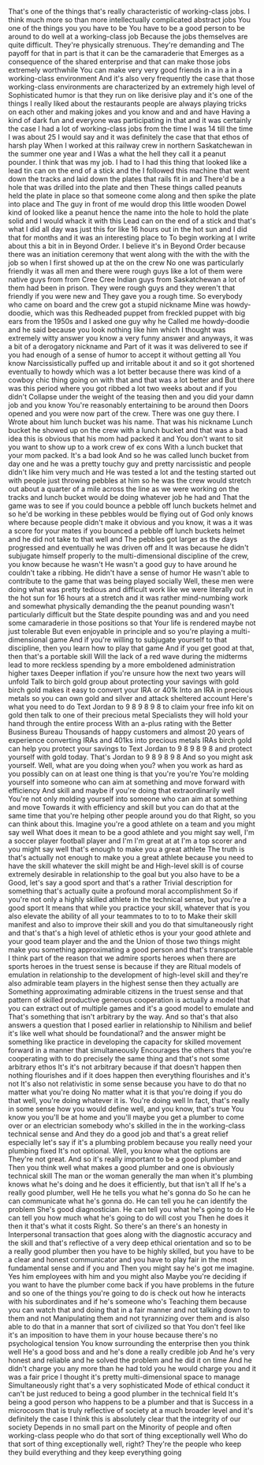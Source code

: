  That's one of the things that's really characteristic of working-class jobs. I think much more so than more intellectually complicated abstract jobs You one of the things you you have to be You have to be a good person to be around to do well at a working-class job Because the jobs themselves are quite difficult. They're physically strenuous. They're demanding and The payoff for that in part is that it can be the camaraderie that Emerges as a consequence of the shared enterprise and that can make those jobs extremely worthwhile You can make very very good friends in a in a in a working-class environment And it's also very frequently the case that those working-class environments are characterized by an extremely high level of Sophisticated humor is that they run on like derisive play and it's one of the things I really liked about the restaurants people are always playing tricks on each other and making jokes and you know and and and have Having a kind of dark fun and everyone was participating in that and it was certainly the case I had a lot of working-class jobs from the time I was 14 till the time I was about 25 I would say and it was definitely the case that that ethos of harsh play When I worked at this railway crew in northern Saskatchewan in the summer one year and I Was a what the hell they call it a peanut pounder. I think that was my job. I had to I had this thing that looked like a lead tin can on the end of a stick and the I followed this machine that went down the tracks and laid down the plates that rails fit in and There'd be a hole that was drilled into the plate and then These things called peanuts held the plate in place so that someone come along and then spike the plate into place and The guy in front of me would drop this little wooden Dowel kind of looked like a peanut hence the name into the hole to hold the plate solid and I would whack it with this Lead can on the end of a stick and that's what I did all day was just this for like 16 hours out in the hot sun and I did that for months and it was an interesting place to To begin working at I write about this a bit in in Beyond Order. I believe it's in Beyond Order because there was an initiation ceremony that went along with the with the with the job so when I first showed up at the on the crew No one was particularly friendly it was all men and there were rough guys like a lot of them were native guys from from Cree Cree Indian guys from Saskatchewan a lot of them had been in prison. They were rough guys and they weren't that friendly if you were new and They gave you a rough time. So everybody who came on board and the crew got a stupid nickname Mine was howdy-doodie, which was this Redheaded puppet from freckled puppet with big ears from the 1950s and I asked one guy why he Called me howdy-doodie and he said because you look nothing like him which I thought was extremely witty answer you know a very funny answer and anyways, it was a bit of a derogatory nickname and Part of it was it was delivered to see if you had enough of a sense of humor to accept it without getting all You know Narcissistically puffed up and irritable about it and so it got shortened eventually to howdy which was a lot better because there was kind of a cowboy chic thing going on with that and that was a lot better and But there was this period where you got ribbed a lot two weeks about and if you didn't Collapse under the weight of the teasing then and you did your damn job and you know You're reasonably entertaining to be around then Doors opened and you were now part of the crew. There was one guy there. I Wrote about him lunch bucket was his name. That was his nickname Lunch bucket he showed up on the crew with a lunch bucket and that was a bad idea this is obvious that his mom had packed it and You don't want to sit you want to show up to a work crew of ex cons With a lunch bucket that your mom packed. It's a bad look And so he was called lunch bucket from day one and he was a pretty touchy guy and pretty narcissistic and people didn't like him very much and He was tested a lot and the testing started out with people just throwing pebbles at him so he was the crew would stretch out about a quarter of a mile across the line as we were working on the tracks and lunch bucket would be doing whatever job he had and That the game was to see if you could bounce a pebble off lunch buckets helmet and so he'd be working in these pebbles would be flying out of God only knows where because people didn't make it obvious and you know, it was a it was a score for your mates if you bounced a pebble off lunch buckets helmet and he did not take to that well and The pebbles got larger as the days progressed and eventually he was driven off and It was because he didn't subjugate himself properly to the multi-dimensional discipline of the crew, you know because he wasn't He wasn't a good guy to have around he couldn't take a ribbing. He didn't have a sense of humor He wasn't able to contribute to the game that was being played socially Well, these men were doing what was pretty tedious and difficult work like we were literally out in the hot sun for 16 hours at a stretch and it was rather mind-numbing work and somewhat physically demanding the the peanut pounding wasn't particularly difficult but the State despite pounding was and and you need some camaraderie in those positions so that Your life is rendered maybe not just tolerable But even enjoyable in principle and so you're playing a multi-dimensional game And if you're willing to subjugate yourself to that discipline, then you learn how to play that game And if you get good at that, then that's a portable skill Will the lack of a red wave during the midterms lead to more reckless spending by a more emboldened administration higher taxes Deeper inflation if you're unsure how the next two years will unfold Talk to birch gold group about protecting your savings with gold birch gold makes it easy to convert your IRA or 401k Into an IRA in precious metals so you can own gold and silver and attack sheltered account Here's what you need to do Text Jordan to 9 8 9 8 9 8 to claim your free info kit on gold then talk to one of their precious metal Specialists they will hold your hand through the entire process With an a-plus rating with the Better Business Bureau Thousands of happy customers and almost 20 years of experience converting IRAs and 401ks into precious metals IRAs birch gold can help you protect your savings to Text Jordan to 9 8 9 8 9 8 and protect yourself with gold today. That's Jordan to 9 8 9 8 9 8 And so you might ask yourself. Well, what are you doing when you? when you work as hard as you possibly can on at least one thing is that you're you're You're molding yourself into someone who can aim at something and move forward with efficiency And skill and maybe if you're doing that extraordinarily well You're not only molding yourself into someone who can aim at something and move Towards it with efficiency and skill but you can do that at the same time that you're helping other people around you do that Right, so you can think about this. Imagine you're a good athlete on a team and you might say well What does it mean to be a good athlete and you might say well, I'm a soccer player football player and I'm I'm great at at I'm a top scorer and you might say well that's enough to make you a great athlete The truth is that's actually not enough to make you a great athlete because you need to have the skill whatever the skill might be and High-level skill is of course extremely desirable in relationship to the goal but you also have to be a Good, let's say a good sport and that's a rather Trivial description for something that's actually quite a profound moral accomplishment So if you're not only a highly skilled athlete in the technical sense, but you're a good sport It means that while you practice your skill, whatever that is you also elevate the ability of all your teammates to to to to Make their skill manifest and also to improve their skill and you do that simultaneously right and that's that's a high level of athletic ethos is your your good athlete and your good team player and the and the Union of those two things might make you something approximating a good person and that's transportable I think part of the reason that we admire sports heroes when there are sports heroes in the truest sense is because if they are Ritual models of emulation in relationship to the development of high-level skill and they're also admirable team players in the highest sense then they actually are Something approximating admirable citizens in the truest sense and that pattern of skilled productive generous cooperation is actually a model that you can extract out of multiple games and it's a good model to emulate and That's something that isn't arbitrary by the way. And so that's that also answers a question that I posed earlier in relationship to Nihilism and belief it's like well what should be foundational? and the answer might be something like practice in developing the capacity for skilled movement forward in a manner that simultaneously Encourages the others that you're cooperating with to do precisely the same thing and that's not some arbitrary ethos It's it's not arbitrary because if that doesn't happen then nothing flourishes and if it does happen then everything flourishes and it's not It's also not relativistic in some sense because you have to do that no matter what you're doing No matter what it is that you're doing if you do that well, you're doing whatever it is. You're doing well In fact, that's really in some sense how you would define well, and you know, that's true You know you you'll be at home and you'll maybe you get a plumber to come over or an electrician somebody who's skilled in the in the working-class technical sense and And they do a good job and that's a great relief especially let's say if it's a plumbing problem because you really need your plumbing fixed It's not optional. Well, you know what the options are They're not great. And so it's really important to be a good plumber and Then you think well what makes a good plumber and one is obviously technical skill The man or the woman generally the man when it's plumbing knows what he's doing and he does it efficiently, but that isn't all If he's a really good plumber, well He he tells you what he's gonna do So he can he can communicate what he's gonna do. He can tell you he can identify the problem She's good diagnostician. He can tell you what he's going to do He can tell you how much what he's going to do will cost you Then he does it then it that's what it costs Right. So there's an there's an honesty in Interpersonal transaction that goes along with the diagnostic accuracy and the skill and that's reflective of a very deep ethical orientation and so to be a really good plumber then you have to be highly skilled, but you have to be a clear and honest communicator and you have to play fair in the most fundamental sense and if you and Then you might say he's got me imagine. Yes him employees with him and you might also Maybe you're deciding if you want to have the plumber come back if you have problems in the future and so one of the things you're going to do is check out how he interacts with his subordinates and if he's someone who's Teaching them because you can watch that and doing that in a fair manner and not talking down to them and not Manipulating them and not tyrannizing over them and is also able to do that in a manner that sort of civilized so that You don't feel like it's an imposition to have them in your house because there's no psychological tension You know surrounding the enterprise then you think well He's a good boss and and he's done a really credible job And he's very honest and reliable and he solved the problem and he did it on time And he didn't charge you any more than he had told you he would charge you and it was a fair price I thought it's pretty multi-dimensional space to manage Simultaneously right that's a very sophisticated Mode of ethical conduct it can't be just reduced to being a good plumber in the technical field It's being a good person who happens to be a plumber and that is Success in a microcosm that is truly reflective of society at a much broader level and it's definitely the case I think this is absolutely clear that the integrity of our society Depends in no small part on the Minority of people and often working-class people who do that sort of thing exceptionally well Who do that sort of thing exceptionally well, right? They're the people who keep they build everything and they keep everything going
